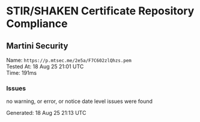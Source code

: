 # STIR/SHAKEN Certificate Repository Compliance

## Martini Security

Name: `https://p.mtsec.me/2e5a/F7C602zlQhzs.pem`\
Tested At: 18 Aug 25 21:01 UTC\
Time: 191ms

### Issues

no warning, or error, or notice date level issues were found

Generated: 18 Aug 25 21:13 UTC